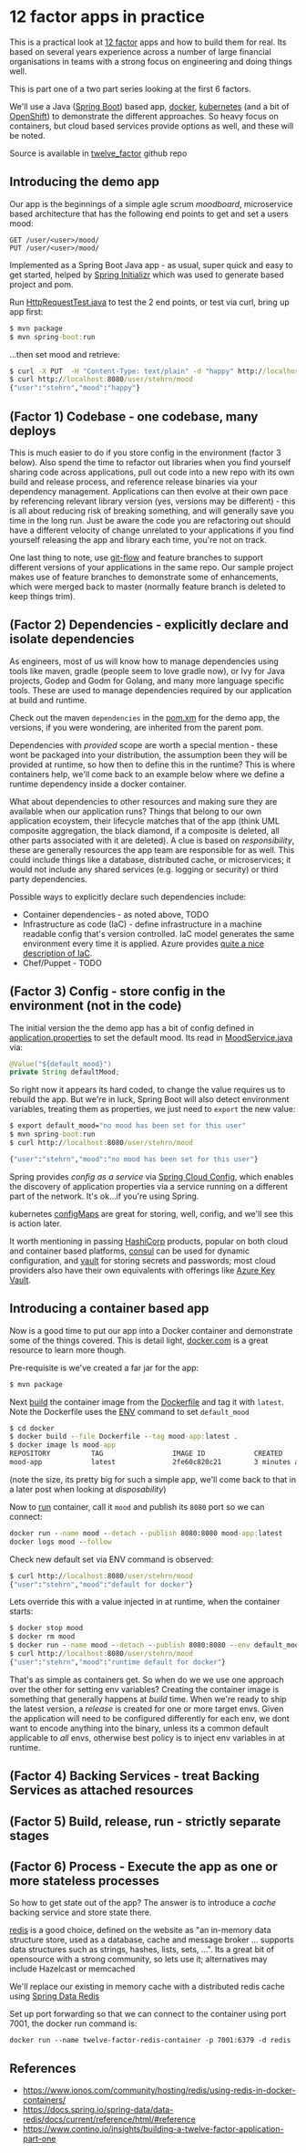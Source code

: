 # 12 factor apps in practice

This is a practical look at [12 factor](https://12factor.net) apps and how to build them for real. Its based on several years experience across a number of large financial organisations in teams with a strong focus on engineering and doing things well.     

This is part one of a two part series looking at the first 6 factors. 

We'll use a Java ([Spring Boot](https://spring.io/projects/spring-boot)) based app, [docker](https://www.docker.com), [kubernetes](https://kubernetes.io) (and a bit of [OpenShift](https://www.openshift.com)) to demonstrate the different approaches. So heavy focus on containers, but cloud based services provide options as well, and these will be noted.

Source is available in [twelve_factor](https://github.com/stehrn/twelve_factor) github repo

## Introducing the demo app
Our app is the beginnings of a simple agle scrum _moodboard_, microservice based architecture that has the following end points to get and set a users mood:
```
GET /user/<user>/mood/
PUT /user/<user>/mood/
```
Implemented as a Spring Boot Java app  - as usual, super quick and easy to get started, helped by [Spring Initializr](https://start.spring.io) which was used to generate based project and pom. 

Run [HttpRequestTest.java](src/test/java/com/example/demo/HttpRequestTest.java) to test the 2 end points, or test via curl, bring up app first:
```cmd
$ mvn package
$ mvn spring-boot:run
```
...then set mood and retrieve:
```cmd
$ curl -X PUT  -H "Content-Type: text/plain" -d "happy" http://localhost:8080/user/stehrn/mood 
$ curl http://localhost:8080/user/stehrn/mood
{"user":"stehrn","mood":"happy"}
```


## (Factor 1) Codebase - one codebase, many deploys
This is much easier to do if you store config in the environment (factor 3 below). Also spend the time to refactor out libraries when you find yourself sharing code across applications, pull out code into a new repo with its own build and release process, and reference release binaries via your dependency management. Applications can then evolve at their own pace by referencing relevant library version (yes, versions may be different) - this is all about reducing risk of breaking something, and will generally save you time in the long run. Just be aware the code you are refactoring out should have a different velocity of change unrelated to your applications  if you find yourself releasing the app and library each time, you're not on track.

One last thing to note, use [git-flow](https://nvie.com/posts/a-successful-git-branching-model/) and feature branches to support different versions of your applications in the same repo. Our sample project makes use of feature branches to demonstrate some of enhancements, which were merged back to master (normally feature branch is deleted to keep things trim).          

## (Factor 2) Dependencies - explicitly declare and isolate dependencies
As engineers, most of us will know how to manage dependencies using tools like maven, gradle (people seem to love gradle now), or Ivy for Java projects, Godep and Godm for Golang, and many more language specific tools. These are used to manage dependencies required by our application at build and runtime. 

Check out the maven `dependencies` in the [pom.xm](pom.xml) for the demo app, the versions, if you were wondering, are inherited from the parent pom. 

Dependencies with _provided_ scope are worth a special mention - these wont be packaged into your distribution, the assumption been they will be provided at runtime, so how then to define this in the runtime? This is where containers help, we'll come back to an example below where we define a runtime dependency inside a docker container. 

What about dependencies to other resources and making sure they are available when our application runs? Things that belong to our own application ecoystem, their lifecycle matches that of the app (think UML composite aggregation, the black diamond, if a composite is deleted, all other parts associated with it are deleted). A clue is based on _responsibility_, these are generally resources the app team are responsible for as well. This could include things like a database, distributed cache, or microservices; it would not include any shared services (e.g. logging or security) or third party dependencies. 

Possible ways to explicitly declare such dependencies include:
* Container dependencies - as noted above, TODO
* Infrastructure as code (IaC) - define infrastructure in a machine readable config that's version controlled. IaC model generates the same environment every time it is applied. Azure provides [quite a nice description of IaC](https://docs.microsoft.com/en-us/azure/devops/learn/what-is-infrastructure-as-code).
* Chef/Puppet - TODO    



## (Factor 3) Config - store config in the environment (not in the code)
The initial version the the demo app has a bit of config defined in [application.properties](src/main/resources/application.properties) to set the default mood. Its read in [MoodService.java](MoodService.java) via:
```java
@Value("${default_mood}")
private String defaultMood;
```
So right now it appears its hard coded, to change the value requires us to rebuild the app. But we're in luck, Spring Boot will also detect environment variables, treating them as properties, we just need to `export` the new value:
```cmd
$ export default_mood="no mood has been set for this user"
$ mvn spring-boot:run
$ curl http://localhost:8080/user/stehrn/mood

{"user":"stehrn","mood":"no mood has been set for this user"}
```

Spring provides _config as a service_ via [Spring Cloud Config](https://cloud.spring.io/spring-cloud-config/reference/html/), which enables the discovery of application properties via a service running on a different part of the network. It's ok...if you're using Spring.    

kubernetes [configMaps](https://kubernetes.io/blog/2016/04/configuration-management-with-containers/) are great for storing, well, config, and we'll see this is action later.

It worth mentioning in passing [HashiCorp](https://www.hashicorp.com) products, popular on both cloud and container based platforms, [consul](https://www.consul.io) can be used for dynamic configuration, and [vault](https://www.hashicorp.com/products/vault) for storing secrets and passwords; most cloud providers also have their own equivalents with offerings like [Azure Key Vault](https://azure.microsoft.com/en-gb/services/key-vault/).   

## Introducing a container based app
Now is a good time to put our app into a Docker container and demonstrate some of the things covered. This is detail light, [docker.com](https://www.docker.com) is a great resource to learn more though.

Pre-requisite is we've created a far jar for the app:
```cmd
$ mvn package
```
Next [build](https://docs.docker.com/engine/reference/commandline/build/) the container image from the [Dockerfile](docker/Dockerfile) and tag it with `latest`. Note the Dockerfile uses the [ENV](https://docs.docker.com/engine/reference/builder/#env) command to set `default_mood` 
```cmd
$ cd docker
$ docker build --file Dockerfile --tag mood-app:latest .
$ docker image ls mood-app
REPOSITORY          TAG                 IMAGE ID            CREATED             SIZE
mood-app            latest              2fe60c820c21        3 minutes ago       103MB
```
(note the size, its pretty big for such a simple app, we'll come back to that in a later post when looking at _disposability_)

Now to [run](https://docs.docker.com/engine/reference/commandline/run/) container, call it `mood` and publish its `8080` port so we can connect:
```cmd
docker run --name mood --detach --publish 8080:8080 mood-app:latest
docker logs mood --follow
```
Check new default set via ENV command is observed:  
```cmd
$ curl http://localhost:8080/user/stehrn/mood
{"user":"stehrn","mood":"default for docker"}
```
Lets override this with a value injected in at runtime, when the container starts: 
```cmd
$ docker stop mood
$ docker rm mood
$ docker run --name mood --detach --publish 8080:8080 --env default_mood="runtime default for docker" mood-app:latest
$ curl http://localhost:8080/user/stehrn/mood
{"user":"stehrn","mood":"runtime default for docker"}
```
That's as simple as containers get. So when do we we use one approach over the other for setting env variables? Creating the container image is something that generally happens at _build_ time. When we're ready to ship the latest version, a _release_ is created for one or more target envs. Given the application will need to be configured differently for each env, we dont want to encode anything into the binary, unless its a common default applicable to _all_ envs, otherwise best policy is to inject env variables in at runtime. 
 

## (Factor 4) Backing Services - treat Backing Services as attached resources 

## (Factor 5) Build, release, run - strictly separate stages
 
## (Factor 6) Process - Execute the app as one or more stateless processes
So how to get state out of the app? The answer is to introduce a _cache_ backing service and store state there. 

[redis](https://redis.io) is a good choice, defined on the website as "an in-memory data structure store, used as a database, cache and message broker ... supports data structures such as strings, hashes, lists, sets, ...". Its a great bit of opensource with a strong community, so lets use it; alternatives may include Hazelcast or memcached 

We'll replace our existing in memory cache with a distributed redis cache using [Spring Data Redis](https://docs.spring.io/spring-data/data-redis/docs/current/reference/html/#reference)

Set up port forwarding so that we can connect to the container using port 7001, the docker run command is:

`docker run --name twelve-factor-redis-container -p 7001:6379 -d redis`







## References
* https://www.ionos.com/community/hosting/redis/using-redis-in-docker-containers/
* https://docs.spring.io/spring-data/data-redis/docs/current/reference/html/#reference
* https://www.contino.io/insights/building-a-twelve-factor-application-part-one